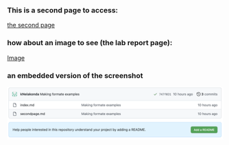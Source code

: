 ### This is a second page to access:
[the second page](secondpage.md)

### how about an image to see (the lab report page): 
[Image](https:///knelakonda.github.io/cse15l-lab-reports/lab-report-1-week-0.html)

### an embedded version of the screenshot
![Image](PracticeScreenshot.png)